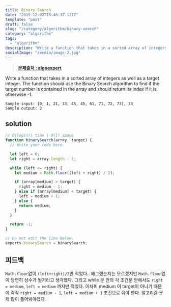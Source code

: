 ```yaml
---
title: Binary Search
date: "2019-12-02T18:46:37.121Z"
template: "post"
draft: false
slug: "/category/algorithm/binary-search"
category: "algorithm"
tags:
  - "algorithm"
description: "Write a function that takes in a sorted array of integers as well as a target integer. The function should use the Binary Search algorithm to find if the target number is contained in the array and should return its index if it is, otherwise -1..."
socialImage: "/media/image-2.jpg"
---
```


> **[문제출처 : algoexpert](https://www.algoexpert.io)**

Write a function that takes in a sorted array of integers as well as a target integer. The function should use the Binary Search algorithm to find if the target number is contained in the array and should return its index if it is, otherwise -1.

```
Sample input: [0, 1, 21, 33, 45, 45, 61, 71, 72, 73], 33
Sample output: 3
```

## solution

```javascript
// O(log(n)) time | O(1) space
function binarySearch(array, target) {
  // Write your code here.

  let left = 0;
  let right = array.length - 1;

  while (left <= right) {
    let medium = Math.floor((left + right) / 2);

    if (array[medium] > target) {
      right = medium - 1;
    } else if (array[medium] < target) {
      left = medium + 1;
    } else {
      return medium;
    }
  }

  return -1;
}

// Do not edit the line below.
exports.binarySearch = binarySearch;
```

## 피드백

`Math.floor`없이 `(left+right)/2`만 적었다.. 왜그랬는지는 모르겠지만 `Math.floor`없이 당연히 상수가 될거라고 생각했다. 그리고 while 문 안의 각 조건문 안에서도 `right = medium`, `left = medium` 까지만 적었다. 어차피 medium 이 target이 아니기 때문에 각각 `right = medium - 1`, `left = medium + 1` 조건으로 줘야 한다. 알고리즘 문제 많이 풀어봐야겠다.
